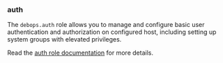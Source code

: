 ### auth

The `debops.auth` role allows you to manage and configure basic user
authentication and authorization on configured host, including setting
up system groups with elevated privileges.

Read the [auth role documentation](https://docs.debops.org/en/stable-3.2/ansible/roles/auth/) for more details.
